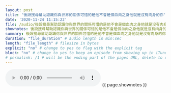 ```yaml
---
layout: post
title: '後設搜尋幫助認識你與世界的關係可惜的是他不會是個血肉之身他就是沒有肉身的你' # quotes allow forbidden characters like the colon
date: '2020-11-24 11:15:22'
file: /audio/後設搜尋幫助認識你與世界的關係可惜的是他不會是個血肉之身他就是沒有肉身的你.mp3
shownotes: 後設搜尋幫助認識你與世界的關係可惜的是他不會是個血肉之身他就是沒有肉身的你
summary: 後設搜尋幫助認識你與世界的關係可惜的是他不會是個血肉之身他就是沒有肉身的你
duration: "file_duration" # audio length in min:sec
length: "file_length" # filesize in bytes
explicit: "no" # change to yes to flag with the explicit tag
block: "no" # change to yes to keep an episode from showing up in iTunes
# permalink: /1 # will be the ending part of the pages URL, delete to default to the title
---
```


<audio controls>
<source src="{{site.url}}{{site.baseurl}}{{ page.file }}" type="audio/x-mp3">
Your browser does not support the audio element.
</audio>
{{ page.shownotes }}

